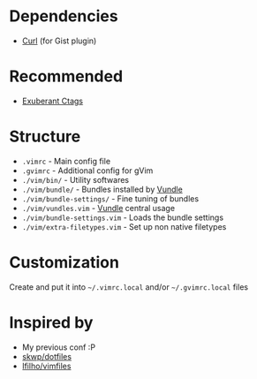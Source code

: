 Dependencies
=========
- [Curl](http://curl.haxx.se/) (for Gist plugin)

Recommended
=========
- [Exuberant Ctags](http://ctags.sourceforge.net/)

Structure
=========
- `.vimrc` - Main config file
- `.gvimrc` - Additional config for gVim
- `./vim/bin/` - Utility softwares
- `./vim/bundle/` - Bundles installed by [Vundle](https://github.com/gmarik/vundle)
- `./vim/bundle-settings/` - Fine tuning of bundles
- `./vim/vundles.vim` - [Vundle](https://github.com/gmarik/vundle) central usage
- `./vim/bundle-settings.vim` - Loads the bundle settings
- `./vim/extra-filetypes.vim` - Set up non native filetypes

Customization
=========
Create and put it into `~/.vimrc.local` and/or `~/.gvimrc.local` files

Inspired by
=========
- My previous conf :P
- [skwp/dotfiles](https://github.com/skwp/dotfiles/)
- [lfilho/vimfiles](https://github.com/lfilho/vimfiles/)
